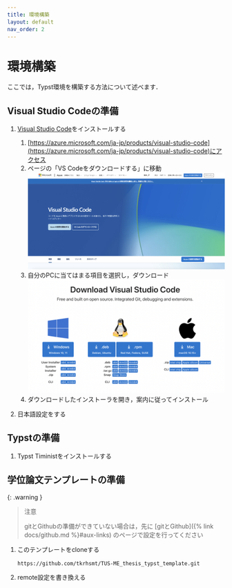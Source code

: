 ```yaml
---
title: 環境構築
layout: default
nav_order: 2
---
```


# 環境構築

ここでは，Typst環境を構築する方法について述べます．

## Visual Studio Codeの準備

1. [Visual Studio Code](https://azure.microsoft.com/ja-jp/products/visual-studio-code)をインストールする

    1. [https://azure.microsoft.com/ja-jp/products/visual-studio-code](https://azure.microsoft.com/ja-jp/products/visual-studio-code)にアクセス
    1. ページの「VS Codeをダウンロードする」に移動
    ![](images/vscode_download1.png)
    1. 自分のPCに当てはまる項目を選択し，ダウンロード
        ![](images/vscode_download2.png)
    1. ダウンロードしたインストーラを開き，案内に従ってインストール

1. 日本語設定をする

## Typstの準備

1. Typst Tiministをインストールする

## 学位論文テンプレートの準備

{: .warning }
> 注意
>
> gitとGithubの準備ができていない場合は，先に [gitとGithub]({% link docs/github.md %}#aux-links) のページで設定を行ってください

1. このテンプレートをcloneする
    ```bash
    https://github.com/tkrhsmt/TUS-ME_thesis_typst_template.git
    ```

1. remote設定を書き換える
